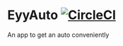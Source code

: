 # EyyAuto   [![CircleCI](https://circleci.com/gh/EyyAuto/EyyAuto/tree/master.svg?style=svg)](https://circleci.com/gh/EyyAuto/EyyAuto/tree/master)

An app to get an auto conveniently